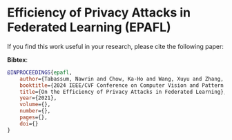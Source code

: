 # Efficiency of Privacy Attacks in Federated Learning (EPAFL)

If you find this work useful in your research, please cite the following paper:


**Bibtex**:
```bibtex
@INPROCEEDINGS{epafl,
    author={Tabassum, Nawrin and Chow, Ka-Ho and Wang, Xuyu and Zhang, Wenbin and Wu, Yanzhao},
    booktitle={2024 IEEE/CVF Conference on Computer Vision and Pattern Recognition (CVPR) Workshops}, 
    title={On the Efficiency of Privacy Attacks in Federated Learning}, 
    year={2021},
    volume={},
    number={},
    pages={},
    doi={}
}
